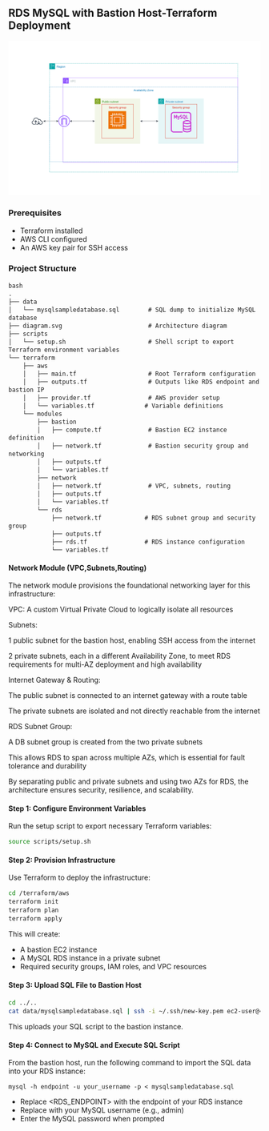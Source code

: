 ## RDS MySQL with Bastion Host-Terraform Deployment
![Alt text](./diagram.svg)

### Prerequisites 
- Terraform installed
- AWS CLI configured
- An AWS key pair for SSH access
### Project Structure

```
bash
.
├── data
│   └── mysqlsampledatabase.sql        # SQL dump to initialize MySQL database
├── diagram.svg                        # Architecture diagram
├── scripts
│   └── setup.sh                       # Shell script to export Terraform environment variables
└── terraform
    ├── aws
    │   ├── main.tf                    # Root Terraform configuration
    │   ├── outputs.tf                 # Outputs like RDS endpoint and bastion IP
    │   ├── provider.tf                # AWS provider setup
    │   └── variables.tf              # Variable definitions
    └── modules
        ├── bastion
        │   ├── compute.tf             # Bastion EC2 instance definition
        │   ├── network.tf             # Bastion security group and networking
        │   ├── outputs.tf
        │   └── variables.tf
        ├── network
        │   ├── network.tf             # VPC, subnets, routing
        │   ├── outputs.tf
        │   └── variables.tf
        └── rds
            ├── network.tf            # RDS subnet group and security group
            ├── outputs.tf
            ├── rds.tf                # RDS instance configuration
            └── variables.tf
```

#### Network Module (VPC,Subnets,Routing)

The network module provisions the foundational networking layer for this infrastructure:

VPC: A custom Virtual Private Cloud to logically isolate all resources

Subnets:

1 public subnet for the bastion host, enabling SSH access from the internet

2 private subnets, each in a different Availability Zone, to meet RDS requirements for multi-AZ deployment and high availability

Internet Gateway & Routing:

The public subnet is connected to an internet gateway with a route table

The private subnets are isolated and not directly reachable from the internet

RDS Subnet Group:

A DB subnet group is created from the two private subnets

This allows RDS to span across multiple AZs, which is essential for fault tolerance and durability

By separating public and private subnets and using two AZs for RDS, the architecture ensures security, resilience, and scalability.

#### Step 1: Configure Environment Variables
Run the setup script to export necessary Terraform variables: 
```bash
source scripts/setup.sh
```
#### Step 2: Provision Infrastructure
Use Terraform to deploy the infrastructure:
```bash
cd /terraform/aws
terraform init
terraform plan
terraform apply
```
This will create: 
- A bastion EC2 instance
- A MySQL RDS instance in a private subnet
- Required security groups, IAM roles, and VPC resources

#### Step 3: Upload SQL File to Bastion Host 
``` bash
cd ../..
cat data/mysqlsampledatabase.sql | ssh -i ~/.ssh/new-key.pem ec2-user@<BASTION_PUBLIC_IP> 'cat > ~/mysqlsampledatabase.sql'
```
This uploads your SQL script to the bastion instance.


#### Step 4:  Connect to MySQL and Execute SQL Script
From the bastion host, run the following command to import the SQL data into your RDS instance:
```
mysql -h endpoint -u your_username -p < mysqlsampledatabase.sql
```
- Replace <RDS_ENDPOINT> with the endpoint of your RDS instance 
- Replace <USERNAME> with your MySQL username (e.g., admin)
- Enter the MySQL password when prompted

